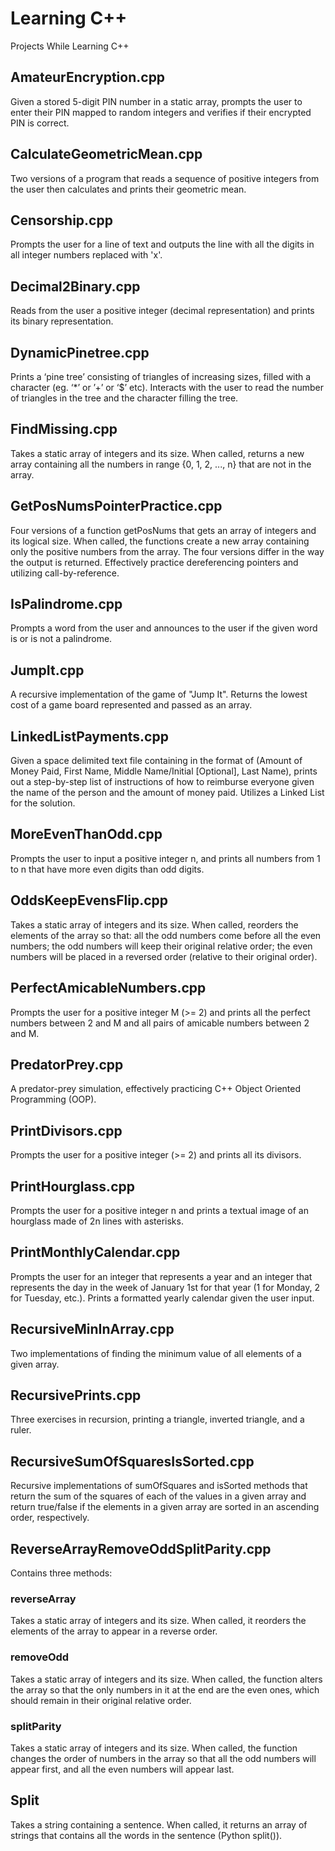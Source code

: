 # Learning C++
Projects While Learning C++

## AmateurEncryption.cpp
Given a stored 5-digit PIN number in a static array, prompts the user to enter their PIN mapped to random integers and verifies if their encrypted PIN is correct.

## CalculateGeometricMean.cpp
Two versions of a program that reads a sequence of positive integers from the user then calculates and prints their geometric mean.

## Censorship.cpp
Prompts the user for a line of text and outputs the line with all the digits in all integer numbers replaced with 'x'.

## Decimal2Binary.cpp
Reads from the user a positive integer (decimal representation) and prints its binary representation.

## DynamicPinetree.cpp
Prints a ‘pine tree’ consisting of triangles of increasing sizes, filled with a character (eg. ‘*’ or ’+’ or ‘$’ etc). Interacts with the user to read the number of triangles in the tree and the character filling the tree.

## FindMissing.cpp
Takes a static array of integers and its size. When called, returns a new array containing all the numbers in range {0, 1, 2, ..., n} that are not in the array.

## GetPosNumsPointerPractice.cpp
Four versions of a function getPosNums that gets an array of integers and its logical size. When called, the functions create a new array containing only the positive numbers from the array. The four versions differ in the way the output is returned. Effectively practice dereferencing pointers and utilizing call-by-reference.

## IsPalindrome.cpp
Prompts a word from the user and announces to the user if the given word is or is not a palindrome.

## JumpIt.cpp
A recursive implementation of the game of "Jump It". Returns the lowest cost of a game board represented and passed as an array.

## LinkedListPayments.cpp
Given a space delimited text file containing in the format of (Amount of Money Paid, First Name, Middle Name/Initial [Optional], Last Name), prints out a step-by-step list of instructions of how to reimburse everyone given the name of the person and the amount of money paid. Utilizes a Linked List for the solution.

## MoreEvenThanOdd.cpp
Prompts the user to input a positive integer n, and prints all numbers from 1 to n that have more even digits than odd digits.

## OddsKeepEvensFlip.cpp
Takes a static array of integers and its size. When called, reorders the elements of the array so that: all the odd numbers come before all the even numbers; the odd numbers will keep their original relative order; the even numbers will be placed in a reversed order (relative to their original order).

## PerfectAmicableNumbers.cpp
Prompts the user for a positive integer M (>= 2) and prints all the perfect numbers between 2 and M and all pairs of amicable numbers between 2 and M.

## PredatorPrey.cpp
A predator-prey simulation, effectively practicing C++ Object Oriented Programming (OOP).

## PrintDivisors.cpp
Prompts the user for a positive integer (>= 2) and prints all its divisors.

## PrintHourglass.cpp
Prompts the user for a positive integer n and prints a textual image of an hourglass made of 2n lines with asterisks.

## PrintMonthlyCalendar.cpp
Prompts the user for an integer that represents a year and an integer that represents the day in the week of January 1st for that year (1 for Monday, 2 for Tuesday, etc.). Prints a formatted yearly calendar given the user input.

## RecursiveMinInArray.cpp
Two implementations of finding the minimum value of all elements of a given array.

## RecursivePrints.cpp
Three exercises in recursion, printing a triangle, inverted triangle, and a ruler.

## RecursiveSumOfSquaresIsSorted.cpp
Recursive implementations of sumOfSquares and isSorted methods that return the sum of the squares of each of the values in a given array and return true/false if the elements in a given array are sorted in an ascending order, respectively.

## ReverseArrayRemoveOddSplitParity.cpp
Contains three methods:
### reverseArray
Takes a static array of integers and its size. When called, it reorders the elements of the array to appear in a reverse order.
### removeOdd
Takes a static array of integers and its size. When called, the function alters the array so that the only numbers in it at the end are the even ones, which should remain in their original relative order.
### splitParity
Takes a static array of integers and its size. When called, the function changes the order of numbers in the array so that all the odd numbers will appear first, and all the even numbers will appear last.

## Split
Takes a string containing a sentence. When called, it returns an array of strings that contains all the words in the sentence (Python split()).

